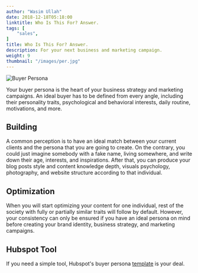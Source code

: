 ```yaml
---
author: "Wasim Ullah"
date: 2018-12-18T05:18:00
linktitle: Who Is This For? Answer.
tags: [
    "sales",
]
title: Who Is This For? Answer.
description: For your next business and marketing campaign.
weight: 9
thumbnail: "/images/per.jpg"
---
```


![Buyer Persona](/images/per.jpg)

Your buyer persona is the heart of your business strategy and marketing campaigns. An ideal buyer has to be defined from every angle, including their personality traits, psychological and behavioral interests, daily routine, motivations, and more.<br>

## Building
A common perception is to have an ideal match between your current clients and the persona that you are going to create. On the contrary, you could just imagine somebody with a fake name, living somewhere, and write down their age, interests, and inspirations. After that, you can produce your blog posts style and content knowledge depth, visuals psychology, photography, and website structure according to that individual.<br>

## Optimization
When you will start optimizing your content for one individual, rest of the society with fully or partially similar traits will follow by default. However, your consistency can only be ensured if you have an ideal persona on mind before creating your brand identity, business strategy, and marketing campaigns.<br>

## Hubspot Tool
If you need a simple tool, Hubspot's buyer persona <a href="https://www.hubspot.com/make-my-persona">template</a> is your deal.
